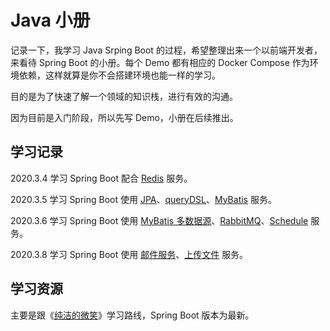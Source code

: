 # Java 小册

记录一下，我学习 Java Srping Boot 的过程，希望整理出来一个以前端开发者，来看待 Spring Boot 的小册。每个 Demo 都有相应的 Docker Compose 作为环境依赖，这样就算是你不会搭建环境也能一样的学习。

目的是为了快速了解一个领域的知识栈，进行有效的沟通。

因为目前是入门阶段，所以先写 Demo，小册在后续推出。

## 学习记录

2020.3.4 学习 Spring Boot 配合 [Redis](./source/spring-boot/redis/) 服务。  

2020.3.5 学习 Spring Boot 使用 [JPA](./source/spring-boot/jpa/)、[queryDSL](./source/spring-boot/querysdl/)、[MyBatis](./source/spring-boot/mybatis/) 服务。

2020.3.6 学习 Spring Boot 使用 [MyBatis 多数据源](./source/spring-boot/mybatis-multi/)、[RabbitMQ](./source/spring-boot/rabbitmq/)、[Schedule](./source/spring-boot/schedule) 服务。

2020.3.8 学习 Spring Boot 使用 [邮件服务](./source/spring-boot/email/)、[上传文件](./source/spring-boot/upload/) 服务。

## 学习资源

主要是跟《[纯洁的微笑](http://www.ityouknow.com/spring-boot.html)》学习路线，Spring Boot 版本为最新。
